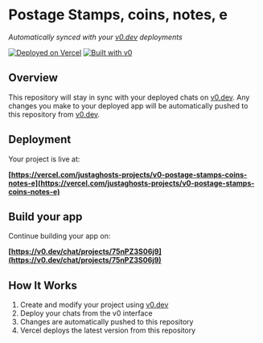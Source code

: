 # Postage Stamps, coins, notes, e

*Automatically synced with your [v0.dev](https://v0.dev) deployments*

[![Deployed on Vercel](https://img.shields.io/badge/Deployed%20on-Vercel-black?style=for-the-badge&logo=vercel)](https://vercel.com/justaghosts-projects/v0-postage-stamps-coins-notes-e)
[![Built with v0](https://img.shields.io/badge/Built%20with-v0.dev-black?style=for-the-badge)](https://v0.dev/chat/projects/75nPZ3S06j9)

## Overview

This repository will stay in sync with your deployed chats on [v0.dev](https://v0.dev).
Any changes you make to your deployed app will be automatically pushed to this repository from [v0.dev](https://v0.dev).

## Deployment

Your project is live at:

**[https://vercel.com/justaghosts-projects/v0-postage-stamps-coins-notes-e](https://vercel.com/justaghosts-projects/v0-postage-stamps-coins-notes-e)**

## Build your app

Continue building your app on:

**[https://v0.dev/chat/projects/75nPZ3S06j9](https://v0.dev/chat/projects/75nPZ3S06j9)**

## How It Works

1. Create and modify your project using [v0.dev](https://v0.dev)
2. Deploy your chats from the v0 interface
3. Changes are automatically pushed to this repository
4. Vercel deploys the latest version from this repository